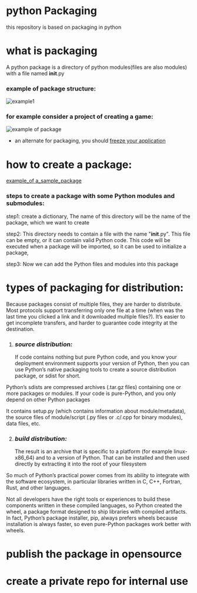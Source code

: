 # python Packaging
this repository is based on packaging in python 

# what is packaging
A python package is a directory of python modules(files are also modules) with a file named __init__.py

### example of package structure:

   ![example1](https://www.python-course.eu/images/packages.png)
 

### for example consider a project of creating a game:
 
   ![example of package](https://cdn.programiz.com/sites/tutorial2program/files/PackageModuleStructure.jpg)
- an alternate for packaging, you should [freeze your application](https://docs.python-guide.org/shipping/freezing/#freezing-your-code-ref)

# how to create a package:
[example_of a_sample_package](https://github.com/SurajKande/python_packaging/tree/master/package_example)

### steps to create a package with some Python modules and submodules:

   step1: create a dictionary, The name of this directory will be the name of the package, which we want to create 
   
   step2: This directory needs to contain a file with the name "__init__.py". This file can be empty, or it can contain valid Python code.          This code will be executed when a package will be imported, so it can be used to initialize a package,
   
   step3: Now we can add the Python files and modules into this package 

# types of packaging for distribution:[](https://packaging.python.org/overview/)
   
   Because packages consist of multiple files, they are harder to distribute. Most protocols support transferring only one file at a time (when was the last time you clicked a link and it downloaded multiple files?). It’s easier to get incomplete transfers, and harder to guarantee code integrity at the destination.

1. ### ***source distribution:***
   If code contains nothing but pure Python code, and you know your deployment environment supports your version of Python, then you can use Python’s native packaging tools to create a source distribution package, or sdist for short.

Python’s sdists are compressed archives (.tar.gz files) containing one or more packages or modules. If your code is pure-Python, and you only depend on other Python packages

It contains setup.py (which contains information about module/metadata), the source files of module/script (.py files or .c/.cpp for binary modules), data files, etc. 

2. ### ***build distribution:***
   The result is an archive that is specific to a platform (for example linux-x86_64) and to a version of Python. That can be installed and then used directly by extracting it into the root of your filesystem 

So much of Python’s practical power comes from its ability to integrate with the software ecosystem, in particular libraries written in C, C++, Fortran, Rust, and other languages.

Not all developers have the right tools or experiences to build these components written in these compiled languages, so Python created the wheel, a package format designed to ship libraries with compiled artifacts. In fact, Python’s package installer, pip, always prefers wheels because installation is always faster, so even pure-Python packages work better with wheels.

# publish the package in opensource


# create a private repo for internal use 

#
